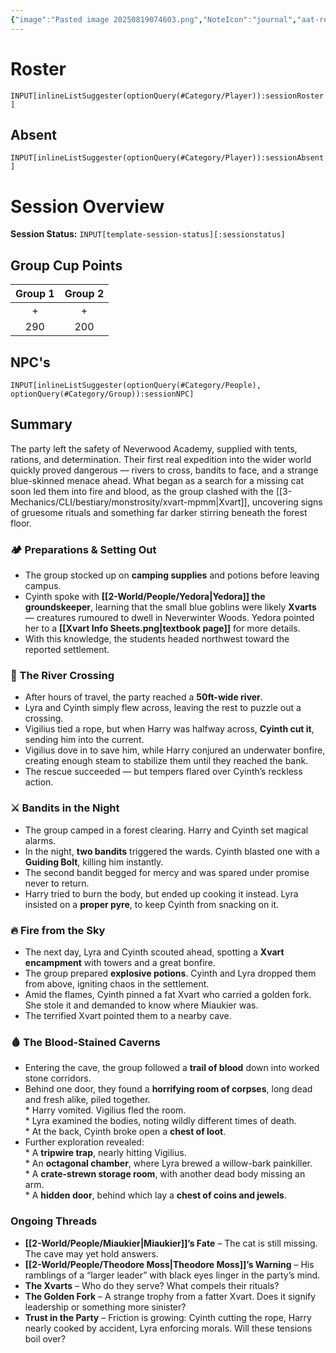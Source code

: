 ```yaml
---
{"image":"Pasted image 20250819074603.png","NoteIcon":"journal","aat-render-enabled":true,"fc-category":["Side Quest"],"fc-display-name":"Miaukier Must Die (pt 1)","sessionstatus":"Occurred","type":"Session Journal","sessionDate":"2025-09-20","players":5,"OneLiner":"Heading on an adventure to find Miaukier","timelines":["journal"],"tags":["journal","#Category/Journal"],"obsidianUIMode":"preview","sessionRoster":["[[1-Party/Group 1/Atudark.md|Atudark]]","[[1-Party/Group 2/Cyinth Agora.md|Cyinth Agora]]","[[1-Party/Group 2/Harry Blackstone.md|Harry Blackstone]]","[[1-Party/Group 2/Lyra Everlight.md|Lyra Everlight]]","[[1-Party/Group 1/Vigilius Palamas.md|Vigilius Palamas]]"],"sessionAbsent":["[[1-Party/Group 1/Guiloip Guhloo (Glue).md|Guiloip Guhloo (Glue)]]","[[1-Party/Group 1/Milfjord Goodleaf.md|Milfjord Goodleaf]]","[[1-Party/Group 2/H'er.md|H'er]]"],"sessionNPC":["[[2-World/People/Theodore Moss.md|Theodore Moss]]","[[2-World/People/Krzrzrgh the Fat-bellied.md|Krzrzrgh the Fat-bellied]]","[[2-World/People/Yedora.md|Yedora]]"],"dg-publish":true,"dg-path":"Session Journals/2025-09-20 - Miaukier Must Die (pt 1).md","permalink":"/session-journals/2025-09-20-miaukier-must-die-pt-1/","dgPassFrontmatter":true,"updated":"2025-09-27T18:34:06.000+01:00"}
---
```



# Roster 



`INPUT[inlineListSuggester(optionQuery(#Category/Player)):sessionRoster]`
 

## Absent



`INPUT[inlineListSuggester(optionQuery(#Category/Player)):sessionAbsent]`
 

# Session Overview

**Session Status:** `INPUT[template-session-status][:sessionstatus]`

## Group Cup Points

| Group 1 | Group 2 |
| :-----: | :-----: |
|    +    |    +    |
|   290   |   200   |

## NPC's

`INPUT[inlineListSuggester(optionQuery(#Category/People), optionQuery(#Category/Group)):sessionNPC]`

## Summary

The party left the safety of Neverwood Academy, supplied with tents, rations, and determination. Their first real expedition into the wider world quickly proved dangerous — rivers to cross, bandits to face, and a strange blue-skinned menace ahead. What began as a search for a missing cat soon led them into fire and blood, as the group clashed with the [[3-Mechanics/CLI/bestiary/monstrosity/xvart-mpmm\|Xvart]], uncovering signs of gruesome rituals and something far darker stirring beneath the forest floor.

### 🏕️ Preparations & Setting Out

* The group stocked up on **camping supplies** and potions before leaving campus.  
* Cyinth spoke with **[[2-World/People/Yedora\|Yedora]] the groundskeeper**, learning that the small blue goblins were likely **Xvarts** — creatures rumoured to dwell in Neverwinter Woods. Yedora pointed her to a **[[Xvart Info Sheets.png|textbook page]]** for more details.  
* With this knowledge, the students headed northwest toward the reported settlement. 
### 🌊 The River Crossing
* After hours of travel, the party reached a **50ft-wide river**.  
* Lyra and Cyinth simply flew across, leaving the rest to puzzle out a crossing.  
* Vigilius tied a rope, but when Harry was halfway across, **Cyinth cut it**, sending him into the current.  
* Vigilius dove in to save him, while Harry conjured an underwater bonfire, creating enough steam to stabilize them until they reached the bank.  
* The rescue succeeded — but tempers flared over Cyinth’s reckless action.

### ⚔️ Bandits in the Night

* The group camped in a forest clearing. Harry and Cyinth set magical alarms.  
* In the night, **two bandits** triggered the wards. Cyinth blasted one with a **Guiding Bolt**, killing him instantly.  
* The second bandit begged for mercy and was spared under promise never to return.  
* Harry tried to burn the body, but ended up cooking it instead. Lyra insisted on a **proper pyre**, to keep Cyinth from snacking on it.

### 🔥 Fire from the Sky

* The next day, Lyra and Cyinth scouted ahead, spotting a **Xvart encampment** with towers and a great bonfire.  
* The group prepared **explosive potions**. Cyinth and Lyra dropped them from above, igniting chaos in the settlement.  
* Amid the flames, Cyinth pinned a fat Xvart who carried a golden fork. She stole it and demanded to know where Miaukier was.  
* The terrified Xvart pointed them to a nearby cave.

### 🩸 The Blood-Stained Caverns

* Entering the cave, the group followed a **trail of blood** down into worked stone corridors.  
* Behind one door, they found a **horrifying room of corpses**, long dead and fresh alike, piled together.  
	  * Harry vomited. Vigilius fled the room.  
	  * Lyra examined the bodies, noting wildly different times of death.  
	  * At the back, Cyinth broke open a **chest of loot**.  
* Further exploration revealed:  
	  * A **tripwire trap**, nearly hitting Vigilius.  
	  * An **octagonal chamber**, where Lyra brewed a willow-bark painkiller.  
	  * A **crate-strewn storage room**, with another dead body missing an arm.  
	  * A **hidden door**, behind which lay a **chest of coins and jewels**.

### Ongoing Threads

* **[[2-World/People/Miaukier\|Miaukier]]’s Fate** – The cat is still missing. The cave may yet hold answers.  
* **[[2-World/People/Theodore Moss\|Theodore Moss]]’s Warning** – His ramblings of a “larger leader” with black eyes linger in the party’s mind.  
* **The Xvarts** – Who do they serve? What compels their rituals?  
* **The Golden Fork** – A strange trophy from a fatter Xvart. Does it signify leadership or something more sinister?
* **Trust in the Party** – Friction is growing: Cyinth cutting the rope, Harry nearly cooked by accident, Lyra enforcing morals. Will these tensions boil over?
